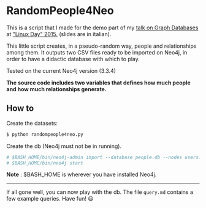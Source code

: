 # RandomPeople4Neo

This is a script that I made for the demo part of my [talk on Graph Databases](http://linuxday.gulch.it/slides/2015/traccia-tecnica/dbms.pdf) at ["Linux Day" 2015.](http://linuxday.gulch.it/node/68) (slides are in italian).

This little script creates, in a pseudo-random way, people and relationships among them. It outputs two CSV files ready to be imported on Neo4j, in order to have a didactic database with which to play.

Tested on the current Neo4j version (3.3.4)

**The source code includes two variables that defines how much people and how much relationships generate.**


## How to

Create the datasets:

```bash
$ python randompeople4neo.py
```

Create the db (Neo4j must not be in running).

```bash
# $BASH_HOME/bin/neo4j-admin import --database people.db --nodes users.csv --relationships rels.csv
# $BASH_HOME/bin/neo4j start
```
**Note** : $BASH_HOME is wherever you have installed Neo4j.

---

If all gone well, you can now play with the db. The file `query.md` contains a few example queries. Have fun! 😃
